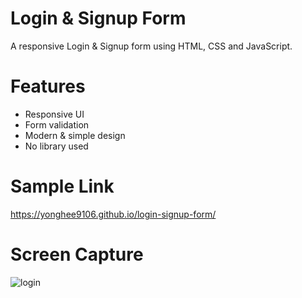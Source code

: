 # Login & Signup Form
A responsive Login & Signup form using HTML, CSS and JavaScript.

# Features
* Responsive UI
* Form validation
* Modern & simple design
* No library used

# Sample Link
https://yonghee9106.github.io/login-signup-form/

# Screen Capture
![login](https://user-images.githubusercontent.com/79752787/126039471-ac2f44be-3ee6-436c-b680-c343e59eea04.JPG)

